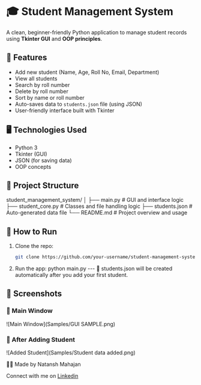 # 🎓 Student Management System

A clean, beginner-friendly Python application to manage student records using **Tkinter GUI** and **OOP principles**.

## 🧠 Features

- Add new student (Name, Age, Roll No, Email, Department)
- View all students
- Search by roll number
- Delete by roll number
- Sort by name or roll number
- Auto-saves data to `students.json` file (using JSON)
- User-friendly interface built with Tkinter

## 🖥️ Technologies Used

- Python 3
- Tkinter (GUI)
- JSON (for saving data)
- OOP concepts

## 📂 Project Structure

student_management_system/
│
├── main.py # GUI and interface logic
├── student_core.py # Classes and file handling logic
├── students.json # Auto-generated data file
└── README.md # Project overview and usage

## 🚀 How to Run

1. Clone the repo:
   ```bash
   git clone https://github.com/your-username/student-management-system.git
2. Run the app: python main.py --- 💾 students.json will be created automatically after you add your first student.

## 📸 Screenshots

### 🔹 Main Window
![Main Window](Samples/GUI SAMPLE.png)

### 🔹 After Adding Student
![Added Student](Samples/Student data added.png)

🧑‍💻 Made by
Natansh Mahajan

Connect with me on [Linkedin](https://www.linkedin.com/in/natansh-mahajan-287b19316/)

